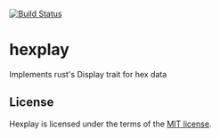 [![Build Status][tr-img]][tr]

# hexplay

Implements rust's Display trait for hex data


## License

Hexplay is licensed under the terms of the [MIT license][mit].



[tr-img]:    https://travis-ci.org/tmoers/hexplay.svg?branch=master
[tr]:        https://travis-ci.org/tmoers/hexplay
[mit]:       https://en.wikipedia.org/wiki/MIT_License
